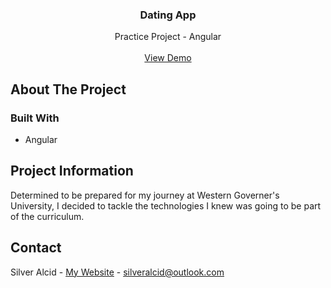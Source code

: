 <a id="readme-top"></a>

<h3 align="center">Dating App</h3>

  <p align="center">
    Practice Project - Angular
    <br />
    <br />
    <a href="https://github.com/github_username/repo_name">View Demo</a>
</div>


<!-- ABOUT THE PROJECT -->
## About The Project



### Built With

* Angular

## Project Information
Determined to be prepared for my journey at Western Governer's University, I decided to tackle the technologies I knew was going to be part of the curriculum.

<!-- CONTACT -->
## Contact

Silver Alcid - [My Website](https://silveralcid.com) - silveralcid@outlook.com
